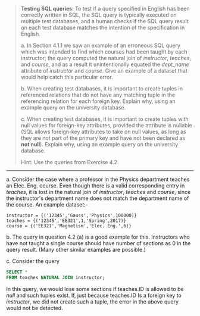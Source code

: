 > **Testing SQL queries**: To test if a query specified in English has been correctly written in SQL, the SQL query is typically executed on multiple test databases, and a human checks if the SQL query result on each test database matches the intention of the specification in English.
>
> a. In Section 4.1.1 we saw an example of an erroneous SQL query which was intended to find which courses had been taught by each instructor; the query computed the natural join of _instructor_, _teaches_, and _course_, and as a result it unintentionally equated the _dept_name_ attribute of _instructor_ and _course_. Give an example of a dataset that would help catch this particular error.
>
> b. When creating test databases, it is important to create tuples in referenced relations that do not have any matching tuple in the referencing relation for each foreign key. Explain why, using an example query on the university database.
>
> c. When creating test databases, it is important to create tuples with null values for foreign-key attributes, provided the attribute is nullable (SQL allows foreign-key attributes to take on null values, as long as they are not part of the primary key and have not been declared as **not null**). Explain why, using an example query on the university database.
>
>
> Hint: Use the queries from Exercise 4.2.

---

a. Consider the case where a professor in the Physics department teaches an Elec. Eng. course. Even though there is a valid corresponding entry in _teaches_, it is lost in the natural join of _instructor_, _teaches_ and _course_, since the instructor's department name does not match the department name of the course. An example dataset:-

```
instructor = {('12345','Gauss','Physics',100000)}
teaches = {('12345','EE321',1,'Spring',2017)}
course = {('EE321','Magnetism','Elec. Eng.',6)}
```

b. The query in question 4.2 (a) is a good example for this. Instructors who have not taught a single course should have number of sections as 0 in the query result. (Many other similar examples are possible.)

c. Consider the query

```sql
SELECT * 
FROM teaches NATURAL JOIN instructor;
```

In this query, we would lose some sections if teaches.ID is allowed to be _null_ and such tuples exist. If, just because teaches.ID Is a foreign key to _instructor_, we did not create such a tuple, the error in the above query would not be detected.
